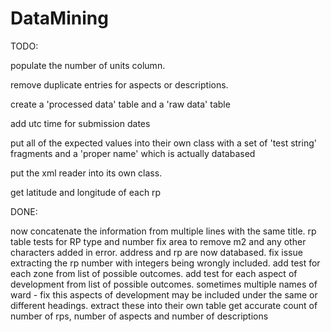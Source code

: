 # DataMining

TODO:

populate the number of units column. 

remove duplicate entries for aspects or descriptions. 

create a 'processed data' table and a 'raw data' table

add utc time for submission dates

put all of the expected values into their own class with a set of 'test string' fragments and a 'proper name' which is actually databased

put the xml reader into its own class.

get latitude and longitude of each rp


DONE: 

now concatenate the information from multiple lines with the same title.
rp table tests for RP type and number
fix area to remove m2 and any other characters added in error. 
address and rp are now databased. 
fix issue extracting the rp number with integers being wrongly included. 
add test for each zone from list of possible outcomes. 
add test for each aspect of development from list of possible outcomes. 
sometimes multiple names of ward - fix this
aspects of development may be included under the same or different headings. extract these into their own table
get accurate count of number of rps, number of aspects and number of descriptions
